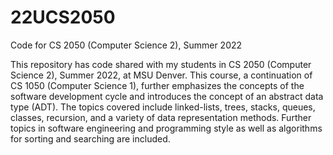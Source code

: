 # 22UCS2050
Code for CS 2050 (Computer Science 2), Summer 2022

This repository has code shared with my students in CS 2050 (Computer Science 2), Summer 2022, at MSU Denver. This course, a continuation of CS 1050 (Computer Science 1), further emphasizes the concepts of the software development cycle and introduces the concept of an abstract data type (ADT). The topics covered include linked-lists, trees, stacks, queues, classes, recursion, and a variety of data representation methods. Further topics in software engineering and programming style as well as algorithms for sorting and searching are included.
